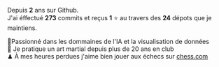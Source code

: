 Depuis **2** ans sur Github.  
J'ai éffectué **273** commits et reçus **1** ⭐ au travers des **24** dépots que je maintiens.

🧠Passionné dans les dommaines de l'IA et la visualisation de données  
🥋 Je pratique un art martial depuis plus de 20 ans en club  
♟ À mes heures perdues j'aime bien jouer aux échecs sur [chess.com](https://www.chess.com/member/stoicismus)